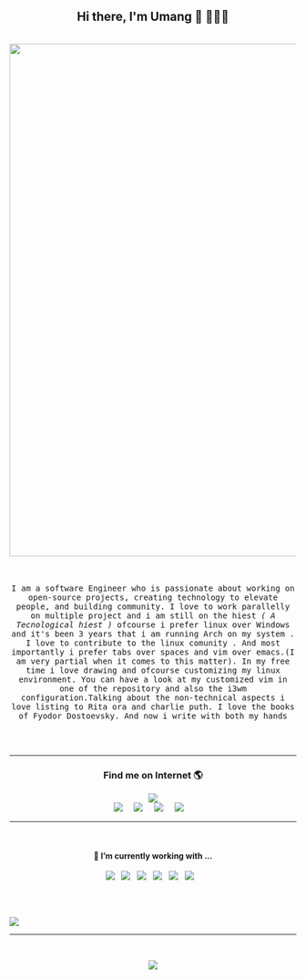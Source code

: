 
<h2 align='center'> <h2 align='center'> Hi there, I'm Umang  👋 🧑🏻‍💻 </h2>
 </h2>


<br><img align="center" src="https://abithomasfreelance.files.wordpress.com/2015/02/untitled-5.gif" width="900" ><br><br>
<br>
<p align ="center">
<samp>
I am a software Engineer who is passionate about working on open-source projects, creating technology to elevate people, and building community. I love to work parallelly on multiple project and i am still on the hiest<i> ( A Tecnological hiest )</i>
ofcourse i prefer linux over Windows and it's been 3 years that i am running Arch on my system . I love to contribute to the linux comunity . 
 And most importantly i prefer tabs over spaces and vim over emacs.(I am very partial when it comes to this matter). In my free time i love drawing and ofcourse customizing my linux environment. You can have a look at my customized vim in one of the repository and also the i3wm configuration.Talking about the non-technical aspects i love listing to Rita ora and charlie puth. I love the books of Fyodor Dostoevsky. And now i write with both my hands 
 <br><br>
</samp>
</p>
<br> 
<hr>

<h3 align='center'> Find me on Internet 🌎 </h3>
<p align="center">
<img src ="https://static.ezgif.com/images/bg-white.gif" ><br>
<a href="https://medium.com/@umang20singh"><img src="https://img.shields.io/badge/medium-%231DA1F2.svg?&style=for-the-badge&logo=medium&logoColor=white" /></a>&nbsp;&nbsp;&nbsp;&nbsp;
<a href="https://www.linkedin.com/in/umang-singh-40309b147/"><img src="https://img.shields.io/badge/linkedin-%230077B5.svg?&style=for-the-badge&logo=linkedin&logoColor=white" /></a>&nbsp;&nbsp;&nbsp;&nbsp
<a href="mailto:umang20singh.com?subject=Olá%20Umang"><img src="https://img.shields.io/badge/gmail-%23D14836.svg?&style=for-the-badge&logo=gmail&logoColor=white" /></a>&nbsp;&nbsp;&nbsp;&nbsp;
<a href="https://twitter.com/ssingh_umang"><img src="https://img.shields.io/badge/twitter-%231DA1F2.svg?&style=for-the-badge&logo=twitter&logoColor=white" /></a>&nbsp;&nbsp;&nbsp;&nbsp;
</p>
<hr><br>
<h4 align='center'> 🔭   I’m currently working with ...</h4>
<p align='center'>
  <img src="https://img.shields.io/badge/html5%20-%23e34f26.svg?&style=for-the-badge&logo=html5&logoColor=white" />&nbsp;&nbsp;
  <img src="https://img.shields.io/badge/css3%20-%231572B6.svg?&style=for-the-badge&logo=css3&logoColor=white" />&nbsp;&nbsp;
  <img src="https://img.shields.io/badge/python3%20-%23e34f26.svg?&style=for-the-badge&logo=python&logoColor=white" />&nbsp;&nbsp;
  <img src="https://img.shields.io/badge/javascript%20-%23F7DF1E.svg?&style=for-the-badge&logo=javascript&logoColor=white" />&nbsp;&nbsp;
  <img src="https://img.shields.io/badge/figma%20-%231572B6.svg?&style=for-the-badge&logo=node.js&logoColor=white" />&nbsp;&nbsp;
   <img  src="https://img.shields.io/badge/mongoDB%20-%231572B6.svg?&style=for-the-badge&logo=mongodb&logoColor=green" /> &nbsp;&nbsp;
 <br><br>

</p>
<br>

![](https://github-readme-stats.vercel.app/api?username=InsideU&show_icons=true)

<hr>
<br>
<p align="center">
 <img src = "https://i.pinimg.com/originals/c1/91/9b/c1919b49dd6f835cf4638cebeca3ff07.gif" >
 </p>
